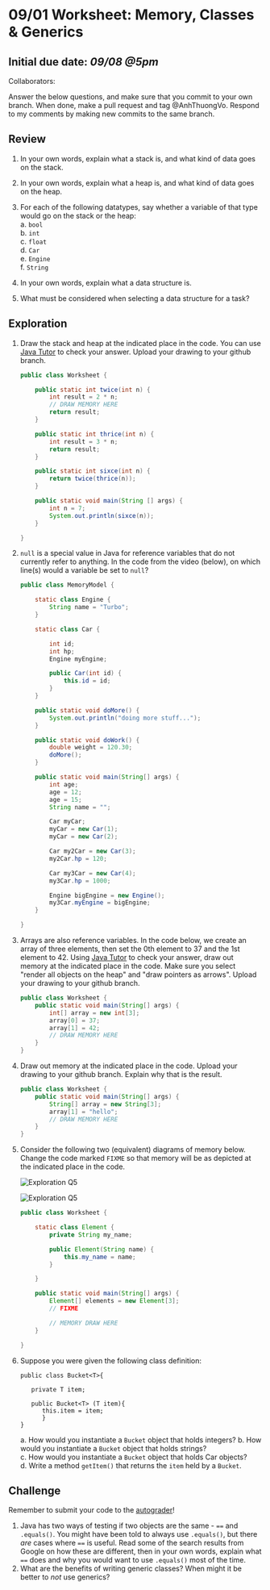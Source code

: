 # 09/01 Worksheet: Memory, Classes & Generics
## Initial due date: *09/08 @5pm* 

Collaborators:

Answer the below questions, and make sure that you commit to your own branch.
When done, make a pull request and tag @AnhThuongVo.
Respond to my comments by making new commits to the same branch.

## Review
1. In your own words, explain what a stack is, and what kind of data goes on the stack.

2. In your own words, explain what a heap is, and what kind of data goes on the heap.

3. For each of the following datatypes, say whether a variable of that type would go on the stack or the heap:    
a. `bool`  
b. `int`  
c. `float`  
d. `Car`  
e. `Engine`   
f. `String`

4. In your own words, explain what a data structure is.

5. What must be considered when selecting a data structure for a task?



## Exploration
1. Draw the stack and heap at the indicated place in the code. You can use [Java Tutor](http://pythontutor.com/java.html) to check your answer. Upload your drawing to your github branch.

    ```java
    public class Worksheet {

        public static int twice(int n) {
            int result = 2 * n;
            // DRAW MEMORY HERE
            return result;
        }

        public static int thrice(int n) {
            int result = 3 * n;
            return result;
        }

        public static int sixce(int n) {
            return twice(thrice(n));
        }

        public static void main(String [] args) {
            int n = 7;
            System.out.println(sixce(n));
        }

    }
    ```
2. `null` is a special value in Java for reference variables that do not currently refer to anything. In the code from the video (below), on which line(s) would a variable be set to `null`?

    ```java
    public class MemoryModel {

        static class Engine {
            String name = "Turbo";
        }

        static class Car {

            int id;
            int hp;
            Engine myEngine;

            public Car(int id) {
                this.id = id;
            }
        }

        public static void doMore() {
            System.out.println("doing more stuff...");
        }

        public static void doWork() {
            double weight = 120.30;
            doMore();
        }

        public static void main(String[] args) {
            int age;
            age = 12;
            age = 15;
            String name = "";

            Car myCar;
            myCar = new Car(1);
            myCar = new Car(2);

            Car my2Car = new Car(3);
            my2Car.hp = 120;

            Car my3Car = new Car(4);
            my3Car.hp = 1000;

            Engine bigEngine = new Engine();
            my3Car.myEngine = bigEngine;
        }

    }
    ```
3. Arrays are also reference variables. In the code below, we create an array of three elements, then set the 0th element to 37 and the 1st element to 42. Using [Java Tutor](http://pythontutor.com/java.html) to check your answer, draw out memory at the indicated place in the code. Make sure you select "render all objects on the heap" and "draw pointers as arrows". Upload your drawing to your github branch.

    ```java
    public class Worksheet {
        public static void main(String[] args) {
            int[] array = new int[3];
            array[0] = 37;
            array[1] = 42;
            // DRAW MEMORY HERE
        }
    }
    ```
4. Draw out memory at the indicated place in the code. Upload your drawing to your github branch. Explain why that is the result. 

    ```java
    public class Worksheet {
        public static void main(String[] args) {
            String[] array = new String[3];
            array[1] = "hello";
            // DRAW MEMORY HERE
        }
    }
    ```
5. Consider the following two (equivalent) diagrams of memory below. Change the code marked `FIXME` so that memory will be as depicted at the indicated place in the code.

    ![Exploration Q5](images/exploration-q5-tutor.png)

    ![Exploration Q5](images/exploration-q5.png)

    ```java
    public class Worksheet {

        static class Element {
            private String my_name;

            public Element(String name) {
                this.my_name = name;
            }

        }

        public static void main(String[] args) {
            Element[] elements = new Element[3];
            // FIXME

            // MEMORY DRAW HERE
        }

    }
   ```
6. Suppose you were given the following class definition:

    ```
    public class Bucket<T>{
    
       private T item;
   
       public Bucket<T> (T item){
          this.item = item;
          }
    }
    ```
    
    a. How would you instantiate a `Bucket` object that holds integers? 
    b. How would you instantiate a `Bucket` object that holds strings?  
    c. How would you instantiate a `Bucket` object that holds Car objects?  
    d. Write a method `getItem()` that returns the `item` held by a `Bucket`.


## Challenge

Remember to submit your code to the [autograder](http://autograder.cc.oxy.edu/)!

1. Java has two ways of testing if two objects are the same - `==` and `.equals()`. You might have been told to always use `.equals()`, but there *are* cases where `==` is useful. Read some of the search results from Google on how these are different, then in your own words, explain what `==` does and why you would want to use `.equals()` most of the time.
2. What are the benefits of writing generic classes? When might it be better to _not_ use generics?


